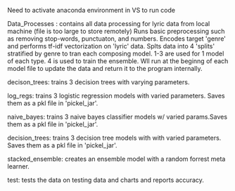 Need to activate anaconda environment in VS to run code 

Data_Processes : contains all data processing for lyric data from local machine (file is too large to store remotely) 
Runs basic preprocessing such as removing stop-words, punctuaton, and numbers. Encodes target 'genre' and performs tf-idf vectorization on 'lyric' data. 
Splts data into 4 'splits' stratified by genre to tran each composing model. 1-3 are used for 1 model of each type. 4 is used to train the ensemble. 
Wll run at the beginng of each model file to update the data and return it to the program internally. 

decison_trees: trains 3 decision trees with varying parameters. 

log_regs: trains 3 logistic regression models with varied parameters. Saves them as a pkl file in 'pickel_jar'. 

naive_bayes: trains 3 naive bayes classifier models w/ varied params.Saves them as a pkl file in 'pickel_jar'. 

decision_trees: trains 3 decision tree models with with varied parameters. Saves them as a pkl file in 'pickel_jar'. 

stacked_ensemble: creates an ensemble model with a random forrest meta learner. 

test: tests the data on testing data and charts and reports accuracy. 